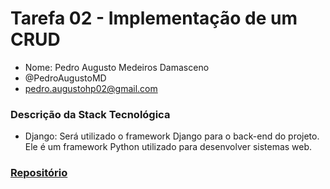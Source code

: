 # Tarefa 02 - Implementação de um CRUD

* Nome: Pedro Augusto Medeiros Damasceno
* @PedroAugustoMD
* pedro.augustohp02@gmail.com

### Descrição da Stack Tecnológica

* Django: Será utilizado o framework Django para o back-end do projeto. Ele é um framework Python utilizado para desenvolver sistemas web.

### [Repositório](https://github.com/PedroAugustoMD/CRUD-Django)

